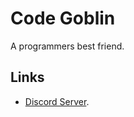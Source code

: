 # Code Goblin

A programmers best friend.

## Links

- [Discord Server](https://discord.gg/MSTrBrNaGn).
